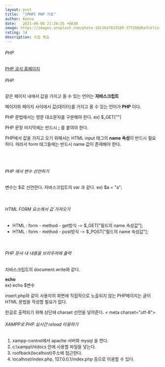 ```yaml
---
layout: post
title:  "[PHP] PHP 기초"
author: Kenna
date:   2021-06-08 21:26:35 +0830
image: https://images.unsplash.com/photo-1611647832580-377268dba7cb?ixid=MnwxMjA3fDB8MHxzZWFyY2h8OHx8cGhwfGVufDB8fDB8fA%3D%3D&ixlib=rb-1.2.1&auto=format&fit=crop&w=500&q=60
rating: 14
description: 수업 복습
---
```


###### PHP
[PHP 공식 홈페이지]("https://www.php.net/")

###### PHP

같은 페이지 내에서 값을 가지고 올 수 있는 언어는 
**자바스크립트**

페이지와 페이지 사이에서 값(데이터)를 가지고 올 수 있는 언어가 **PHP** 이다.

PHP 문법에서는 영문 대소문자를 구분해야 한다.
ex) $_GET[""]

PHP 문장 마지막에는 반드시 **;** 를 붙여야 한다.

PHP에서 값을 가지고 오기 위해서는 HTML input 태그의 **name 속성**이 반드시 필요하다.
따라서 form 태그들에는 반드시 name 값이 존재해야 한다.

<br>
<br>

###### PHP 에서 변수 선언하기

변수는 $로 선언한다.
자바스크립트의 var 과 같다.
ex) $a = "a";

<br>

###### HTML FORM 요소에서 값 가져오기

- HTML : form - method - get방식 -> $_GET["필드의 name 속성값"];
- HTML : form - method - post방식 -> $_POST["필드의 name 속성값"];

<br>

###### PHP 문서 내 내용을 브라우저에 출력

자바스크립트의 document.write와 같다.

**echo**<br>
ex) echo $변수


insert.php와 같이 사용자의 화면에 직접적으로 노출되지 않는 PHP페이지는 굳이 HTML 문법을 작성할 필요가 없다.

한글로 출력되기 위해 상단에 charset 선언을 넣어준다.
< meta charset="utf-8">


###### XAMPP로 PHP 실시간 reload 이용하기

1. xampp-control에서 apache 서버와 mysql 을 켠다.
2. c:\xampp\htdocs 안에 사용할 파일을 넣는다.
3. roofback(localhost)주소에 접근한다.
4. localhost/index.php, 127.0.0.1/index.php 등으로 이용할 수 있다.